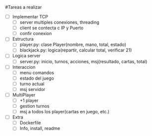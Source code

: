 #Tareas a realizar

- [ ] Implementar TCP
    - [ ] server multiples conexiones, threading
    - [ ] client se contecta c IP y Puerto
    - [ ] confir conexion

- [ ] Estructura
    - [ ] player.py: clase Player(nombre, mano, total, estado)
    - [ ] blackjack.py: logica(repartir, calcular total, verificar 21)

- [ ] Logica server
    - [ ] server.py: inicio, turnos, acciones, msj(resultado, cartas, total)

- [ ] Interaccion
    - [ ] menu comandos
    - [ ] estado del juego
    - [ ] turno actual
    - [ ] msj servidor

- [ ] MultiPlayer
    - [ ] +1 player
    - [ ] gestion turnos
    - [ ] msj a todos los player(cartas en juego, etc.)

- [ ] Extra
    - [ ] Dockerfile
    - [ ] Info, install, readme
